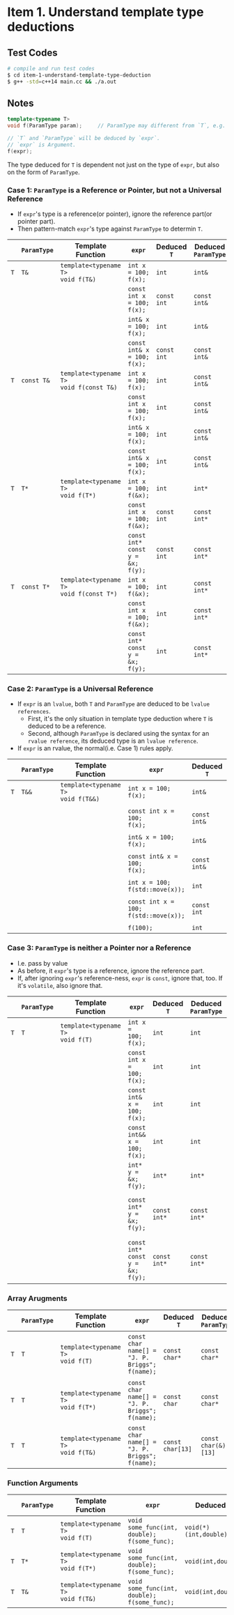 # Item 1. Understand template type deductions    

## Test Codes

```bash
# compile and run test codes
$ cd item-1-understand-template-type-deduction
$ g++ -std=c++14 main.cc && ./a.out
```

## Notes

```c++
template<typename T>
void f(ParamType param);     // ParamType may different from `T`, e.g. `const T&`

// `T` and `ParamType` will be deduced by `expr`.
// `expr` is Argument. 
f(expr);         
```

The type deduced for `T` is dependent not just on the type of `expr`, but also on the form of `ParamType`.    

### Case 1: `ParamType` is a Reference or Pointer, but not a Universal Reference      
- If `expr`'s type is a reference(or pointer), ignore the reference part(or pointer part).    
- Then pattern-match `expr`'s type against `ParamType` to determin `T`.    

|   | `ParamType` | Template Function | `expr` | Deduced `T` | Deduced `ParamType` | Comment |
|---|-------------|-------------------|--------|-------------|---------------------|---------|
|`T`|`T&`  |`template<typename T>`<br>`void f(T&)`|`int x = 100;`<br>`f(x);`  |`int` |`int&`||
||||`const int x = 100;`<br>`f(x);` |`const int` |`const int&`|`const` will be part of `T`.|
||||`int& x = 100;`<br>`f(x);`      |`int`       |`int&`||
||||`const int& x = 100;`<br>`f(x);`|`const int` |`const int&`|`const` will be part of `T`.|
|`T`|`const T&`  |`template<typename T>`<br>`void f(const T&)`|`int x = 100;`<br>`f(x);`  |`int` |`const int&`||
||||`const int x = 100;`<br>`f(x);` |`int`       |`const int&`||
||||`int& x = 100;`<br>`f(x);`      |`int`       |`const int&`||
||||`const int& x = 100;`<br>`f(x);`|`int`       |`const int&`||
|`T`|`T*`  |`template<typename T>`<br>`void f(T*)`|`int x = 100;`<br>`f(&x);` |`int`|`int*`||
||||`const int x = 100;`<br>`f(&x);`|`const int` |`const int*`|`const` will be part of `T`.|
||||`const int* const y = &x;`<br>`f(y);`|`const int` |`const int*`|`const` will be part of `T`.|
|`T`|`const T*`  |`template<typename T>`<br>`void f(const T*)`|`int x = 100;`<br>`f(&x);` |`int`|`const int*`||
||||`const int x = 100;`<br>`f(&x);`|`int` |`const int*`||
||||`const int* const y = &x;`<br>`f(y);`|`int` |`const int*`||

### Case 2: `ParamType` is a Universal Reference    
- If `expr` is an `lvalue`, both `T` and `ParamType` are deduced to be `lvalue references`.    
  - First, it's the only situation in template type deduction where `T` is deduced to be a reference.   
  - Second, although `ParamType` is declared using the syntax for an `rvalue reference`, its deduced type is an `lvalue reference`.    
- If `expr` is an rvalue, the normal(i.e. Case 1) rules apply.    

|   | `ParamType` | Template Function | `expr` | Deduced `T` | Deduced `ParamType` | Comment |
|---|-------------|-------------------|--------|-------------|---------------------|---------|
|`T`|`T&&`  |`template<typename T>`<br>`void f(T&&)`|`int x = 100;`<br>`f(x);`  |`int&` |`int&`||
||||`const int x = 100;`<br>`f(x);` |`const int&` |`const int&`|`const` will be part of `T`.|
||||`int& x = 100;`<br>`f(x);`      |`int&`       |`int&`||
||||`const int& x = 100;`<br>`f(x);`|`const int&` |`const int&`|`const` will be part of `T`.|
||||`int x = 100;`<br>`f(std::move(x));`|`int` |`int&&`||
||||`const int x = 100;`<br>`f(std::move(x));`|`const int` |`const int&&`|`const` will be part of `T`.|
||||`f(100);`|`int` |`int&&`||


### Case 3: `ParamType` is neither a Pointer nor a Reference    
-  I.e. pass by value
- As before, it `expr`'s type is a reference, ignore the reference part.    
- If, after ignoring `expr`'s reference-ness, `expr` is `const`, ignore that, too. If it's `volatile`, also ignore that.     

|   | `ParamType` | Template Function | `expr` | Deduced `T` | Deduced `ParamType` | Comment |
|---|-------------|-------------------|--------|-------------|---------------------|---------|
|`T`|`T`  |`template<typename T>`<br>`void f(T)`|`int x = 100;`<br>`f(x);`  |`int` |`int`||
||||`const int x = 100;`<br>`f(x);` |`int`|`int`|ignore `const`|
||||`const int& x = 100;`<br>`f(x);` |`int`|`int`|ignore both `reference` and `const`|
||||`const int&& x = 100;`<br>`f(x);` |`int`|`int`|ignore both `reference` and `const`|
||||`int* y = &x;`<br>`f(y);`|`int*`|`int*`||
||||`const int* y = &x;`<br>`f(y);` |`const int*`|`const int*`|`const` will NOT be ignored for pointer|
||||`const int* const y = &x;`<br>`f(y);` |`const int*`|`const int*`|`const` will NOT be ignored for pointer|

### Array Arugments    

|   | `ParamType` | Template Function | `expr` | Deduced `T` | Deduced `ParamType` | Comment |
|---|-------------|-------------------|--------|-------------|---------------------|---------|
|`T`|`T` |`template<typename T>`<br>`void f(T)` |`const char name[] = "J. P. Briggs";`<br>`f(name);`|`const char*` |`const char*`|same as `const char* name="J. P. Briggs";`|
|`T`|`T` |`template<typename T>`<br>`void f(T*)` |`const char name[] = "J. P. Briggs";`<br>`f(name);`|`const char` |`const char*`|same as `const char* name="J. P. Briggs";`|
|`T`|`T` |`template<typename T>`<br>`void f(T&)` |`const char name[] = "J. P. Briggs";`<br>`f(name);`|`const char[13]` |`const char(&)[13]`||

### Function Arguments    

|   | `ParamType` | Template Function | `expr` | Deduced `T` | Deduced `ParamType` | Comment |
|---|-------------|-------------------|--------|-------------|---------------------|---------|
|`T`|`T` |`template<typename T>`<br>`void f(T)` |`void some_func(int, double);`<br>`f(some_func);`|`void(*)(int,double)` |`void(*)(int,double)`|will be function pointer|
|`T`|`T*` |`template<typename T>`<br>`void f(T*)` |`void some_func(int, double);`<br>`f(some_func);`|`void(int,double)` |`void(*)(int,double)`||
|`T`|`T&` |`template<typename T>`<br>`void f(T&)` |`void some_func(int, double);`<br>`f(some_func);`|`void(int,double)` |`void(&)(int,double)`|will be function reference.|


